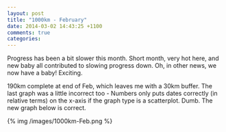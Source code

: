 ```yaml
---
layout: post
title: "1000km - February"
date: 2014-03-02 14:43:25 +1100
comments: true
categories: 
---
```

Progress has been a bit slower this month. Short month, very hot here, and new baby all contributed to slowing progress down. Oh, in other news, we now have a baby!  Exciting.

190km complete at end of Feb, which leaves me with a 30km buffer. The last graph was a little incorrect too - Numbers only puts dates correctly (in relative terms) on the x-axis if the graph type is a scatterplot. Dumb. The new graph below is correct.

{% img /images/1000km-Feb.png %}
